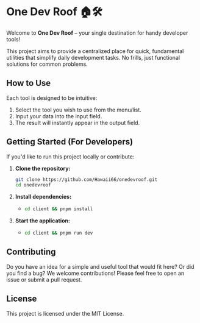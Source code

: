 # One Dev Roof 🏠🛠️

Welcome to **One Dev Roof** – your single destination for handy developer tools!

This project aims to provide a centralized place for quick, fundamental utilities that simplify daily development tasks. No frills, just functional solutions for common problems.

## How to Use

Each tool is designed to be intuitive:

1.  Select the tool you wish to use from the menu/list.
2.  Input your data into the input field.
3.  The result will instantly appear in the output field.

## Getting Started (For Developers)

If you'd like to run this project locally or contribute:

1.  **Clone the repository:**
    ```bash
    git clone https://github.com/Hawaii66/onedevroof.git
    cd onedevroof
    ```
2.  **Install dependencies:**
    - ```bash
      cd client && pnpm install
      ```
3.  **Start the application:**
    - ```bash
      cd client && pnpm run dev
      ```

## Contributing

Do you have an idea for a simple and useful tool that would fit here? Or did you find a bug? We welcome contributions! Please feel free to open an issue or submit a pull request.

## License

This project is licensed under the MIT License.

